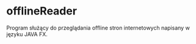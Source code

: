 # offlineReader
Program służący do przeglądania offline stron internetowych napisany w języku JAVA FX.
